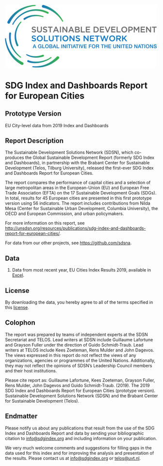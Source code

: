 <img src="https://github.com/sdsna/2018GlobalIndex/blob/master/SDSN_logo.jpg" width="500" alt="SDSN Logo">

# SDG Index and Dashboards Report for European Cities  
## Prototype Version
EU City-level data from 2019 Index and Dashboards

## Report Description
The Sustainable Development Solutions Network (SDSN), which co-produces the Global Sustainable Development Report (formerly SDG Index and Dashboards), in partnership with the Brabant Center for Sustainable Development (Telos, Tilburg University), released the first-ever SDG Index and Dashboards Report for European Cities.

The report compares the performance of capital cities and a selection of large metropolitan areas in the European-Union (EU) and European Free Trade Association (EFTA) on the 17 Sustainable Development Goals (SDGs). In total, results for 45 European cities are presented in this first prototype version using 56 indicators. The report includes contributions from Nilda Mesa (Center for Sustainable Urban Development, Columbia University), the OECD and European Commission, and urban policymakers.

For more information on this report, see http://unsdsn.org/resources/publications/sdg-index-and-dashboards-report-for-european-cities/.

For data from our other projects, see https://github.com/sdsna.

## Data

1. Data from most recent year, EU Cities Index Results 2019, available in [Excel](https://github.com/sdsna/2019EUCitiesIndex/blob/master/2019EUCitiesIndexResults.xlsx). 

## License

By downloading the data, you hereby agree to all of the terms specified in this [license](https://github.com/sdsna).

## Colophon
The report was prepared by teams of independent experts at the SDSN Secretariat and TELOS. Lead writers at SDSN include Guillaume Lafortune and Grayson Fuller under the direction of Guido Schmidt-Traub. Lead writers at TELOS include Kees Zoeteman, Rens Mulder and John Dagevos. The views expressed in this report do not reflect the views of any organizations, agencies or programmes of the United Nations. Additionally, they may not reflect the opinions of SDSN’s Leadership Council members and their host institutions.

Please cite report as: Guillaume Lafortune, Kees Zoeteman, Grayson Fuller, Rens Mulder, John Dagevos and Guido Schmidt-Traub. (2019). The 2019 SDG Index and Dashboards Report for European Cities (prototype version). Sustainable Development Solutions Network (SDSN) and the Brabant Center for Sustainable Development (Telos).

## Endmatter

Please notify us about any publications that result from the use of the SDG Index and Dashboards Report and data by sending your bibliographic citation to info@sdgindex.org and including information on your publication.

We very much welcome comments and suggestions for filling gaps in the data used for this index and for improving the analysis and presentation of the results. Please contact us at info@sdgindex.org or telos@uvt.nl.

